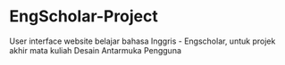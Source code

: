 # EngScholar-Project
User interface website belajar bahasa Inggris - Engscholar, untuk projek akhir mata kuliah Desain Antarmuka Pengguna
